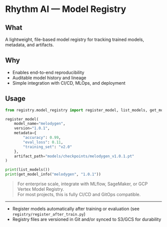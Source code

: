 # Rhythm AI — Model Registry

## What

A lightweight, file-based model registry for tracking trained models, metadata, and artifacts.

## Why

- Enables end-to-end reproducibility
- Auditable model history and lineage
- Simple integration with CI/CD, MLOps, and deployment

## Usage

```python
from registry.model_registry import register_model, list_models, get_model_info

register_model(
    model_name="melodygen",
    version="1.0.1",
    metadata={
        "accuracy": 0.99,
        "eval_loss": 0.11,
        "training_set": "v2.0"
    },
    artifact_path="models/checkpoints/melodygen_v1.0.1.pt"
)

print(list_models())
print(get_model_info("melodygen", "1.0.1"))
```

> For enterprise scale, integrate with MLflow, SageMaker, or GCP Vertex Model Registry.  
> For most projects, this is fully CI/CD and GitOps compatible.

---

- Register models automatically after training or evaluation (see `registry/register_after_train.py`)
- Registry files are versioned in Git and/or synced to S3/GCS for durability